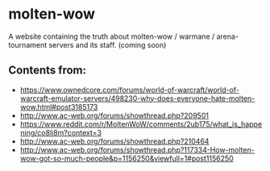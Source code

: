 # molten-wow
A website containing the truth about molten-wow / warmane / arena-tournament servers and its staff. (coming soon)

Contents from:
- 
 - https://www.ownedcore.com/forums/world-of-warcraft/world-of-warcraft-emulator-servers/498230-why-does-everyone-hate-molten-wow.html#post3185173
 - http://www.ac-web.org/forums/showthread.php?209501
 - https://www.reddit.com/r/MoltenWoW/comments/2ub175/what_is_happening/co8lj8m?context=3
 - http://www.ac-web.org/forums/showthread.php?210464
 - http://www.ac-web.org/forums/showthread.php?117334-How-molten-wow-got-so-much-people&p=1156250&viewfull=1#post1156250
